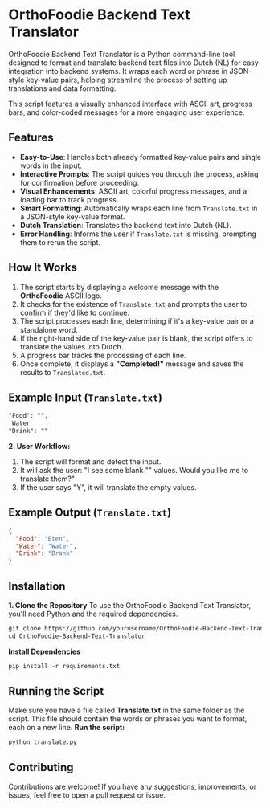 # OrthoFoodie Backend Text Translator

OrthoFoodie Backend Text Translator is a Python command-line tool designed to format and translate backend text files into Dutch (NL) for easy integration into backend systems. It wraps each word or phrase in JSON-style key-value pairs, helping streamline the process of setting up translations and data formatting.

This script features a visually enhanced interface with ASCII art, progress bars, and color-coded messages for a more engaging user experience.

## Features

- **Easy-to-Use**: Handles both already formatted key-value pairs and single words in the input.
- **Interactive Prompts**: The script guides you through the process, asking for confirmation before proceeding.
- **Visual Enhancements**: ASCII art, colorful progress messages, and a loading bar to track progress.
- **Smart Formatting**: Automatically wraps each line from `Translate.txt` in a JSON-style key-value format.
- **Dutch Translation**: Translates the backend text into Dutch (NL).
- **Error Handling**: Informs the user if `Translate.txt` is missing, prompting them to rerun the script.

## How It Works

1. The script starts by displaying a welcome message with the **OrthoFoodie** ASCII logo.
2. It checks for the existence of `Translate.txt` and prompts the user to confirm if they'd like to continue.
3. The script processes each line, determining if it's a key-value pair or a standalone word.
4. If the right-hand side of the key-value pair is blank, the script offers to translate the values into Dutch.
5. A progress bar tracks the processing of each line.
6. Once complete, it displays a **"Completed!"** message and saves the results to `Translated.txt`.

## Example Input (`Translate.txt`)

```txt
"Food": "",
 Water
"Drink": ""
```

**2. User Workflow:**
1. The script will format and detect the input.
2. It will ask the user: "I see some blank "" values. Would you like me to translate them?"
3. If the user says "Y", it will translate the empty values.

## Example Output (`Translate.txt`)
```json
{
  "Food": "Eten",
  "Water": "Water",
  "Drink": "Drank"
}
```

## Installation
**1. Clone the Repository**
To use the OrthoFoodie Backend Text Translator, you'll need Python and the required dependencies.

```txt
git clone https://github.com/yourusername/OrthoFoodie-Backend-Text-Translator.git
cd OrthoFoodie-Backend-Text-Translator
```

**Install Dependencies**
```txt
pip install -r requirements.txt
```
## Running the Script
Make sure you have a file called **Translate.txt** in the same folder as the script. This file should contain the words or phrases you want to format, each on a new line.
**Run the script:**
```txt
python translate.py
```
## Contributing
Contributions are welcome! If you have any suggestions, improvements, or issues, feel free to open a pull request or issue.








